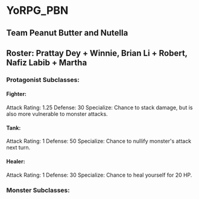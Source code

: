# YoRPG_PBN
## Team Peanut Butter and Nutella
## Roster: Prattay Dey + Winnie, Brian Li + Robert, Nafiz Labib + Martha

### Protagonist Subclasses:

#### Fighter:
Attack Rating: 1.25
Defense: 30
Specialize: Chance to stack damage, but is also more vulnerable to monster attacks.

#### Tank:
Attack Rating: 1
Defense: 50
Specialize: Chance to nullify monster's attack next turn.

#### Healer:
Attack Rating: 1
Defense: 30
Specialize: Chance to heal yourself for 20 HP.


### Monster Subclasses:

####

####

####
